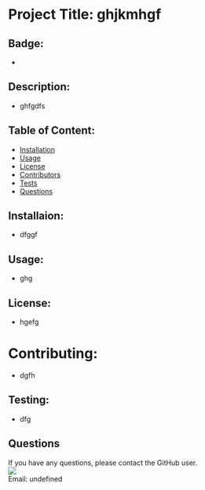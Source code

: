 
# Project Title: ghjkmhgf
## Badge: 
*
## Description: 
* ghfgdfs
## Table of Content: 

* [Installation](#installation)  
* [Usage](#usage)
* [License](#license)
* [Contributors](#contributors)
* [Tests](#tests)
* [Questions](#questions)


## Installaion:
* dfggf
## Usage: 
* ghg
## License: 
* hgefg
# Contributing: 
* dgfh
## Testing: 
* dfg
## Questions
If you have any questions, please contact the GitHub user.           
<img src="undefined">  
Email: undefined
                